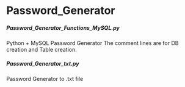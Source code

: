 # Password_Generator

<h5> Password_Generator_Functions_MySQL.py </h5>
Python + MySQL Password Generator 
The comment lines are for DB creation and Table creation.

<h5> Password_Generator_txt.py </h5>
Password Generator to .txt file
